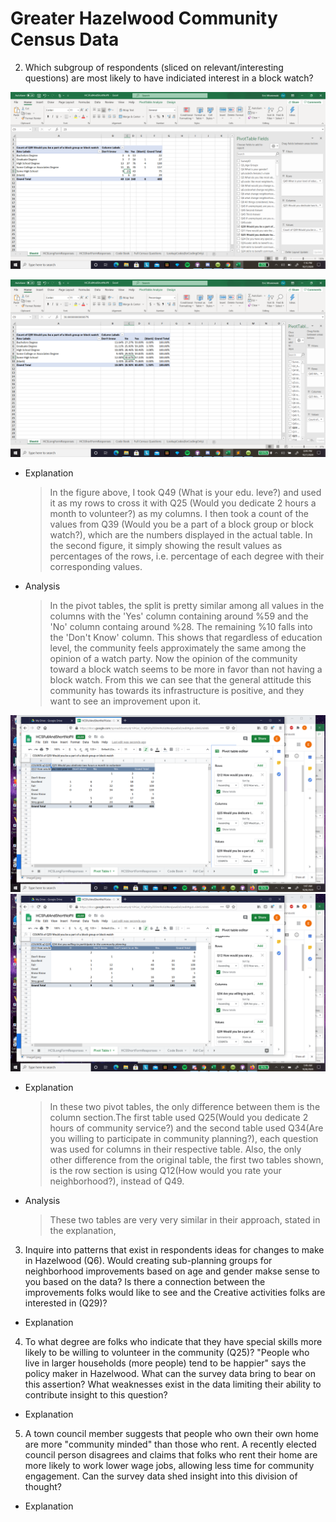 # Greater Hazelwood Community Census Data #

2. Which subgroup of respondents (sliced on relevant/interesting questions) are most likely to have indiciated interest in a block watch?

![Question 2 Pivot Table 1](https://github.com/eric-wisniewski/visualizeYourself_Project/blob/master/hazelwood_census_data/Hazelwood_Q2.png)

![Question 2 Pivot Table 1 %](https://github.com/eric-wisniewski/visualizeYourself_Project/blob/master/hazelwood_census_data/Char.1.%25.png)

* Explanation
	> In the figure above, I took Q49 (What is your edu. leve?) and used it as my rows to cross it with Q25 (Would you dedicate 2 hours a month to volunteer?) as my columns. I then took a count of the values from Q39 (Would you be a part of a block group or block watch?), which are the numbers displayed in the actual table. In the second figure, it simply showing the result values as percentages of the rows, i.e. percentage of each degree with their corresponding values. 

* Analysis
	> In the pivot tables, the split is pretty similar among all values in the columns with the 'Yes' column containing around %59 and the 'No' column containg around %28. The remaining %10 falls into the 'Don't Know' column. This shows that regardless of education level, the community feels approximately the same among the opinion of a watch party. Now the opinion of the community toward a block watch seems to be more in favor than not having a block watch. From this we can see that the general attitude this community has towards its infrastructure is positive, and they want to see an improvement upon it.   


![Question 2 Pivot Table 2](https://github.com/eric-wisniewski/visualizeYourself_Project/blob/master/hazelwood_census_data/Char.2.png)
![Question 2 Pivot Table 3](https://github.com/eric-wisniewski/visualizeYourself_Project/blob/master/hazelwood_census_data/Char.3.png)

* Explanation
	> In these two pivot tables, the only difference between them is the column section.The first table used Q25(Would you dedicate 2 hours of community service?) and the second table used Q34(Are you willing to participate in community planning?), each question was used for columns in their respective table. Also, the only other difference from the original table, the first two tables shown, is the row section is using Q12(How would you rate your neighborhood?), instead of Q49.

* Analysis
	> These two tables are very very similar in their approach, stated in the explanation, 

3. Inquire into patterns that exist in respondents ideas for changes to make in Hazelwood (Q6). Would creating sub-planning groups for neighborhood improvements based on age and gender makse sense to you based on the data? Is there a connection between the improvements folks would like to see and the Creative activities folks are interested in (Q29)?

* Explanation
	>

4. To what degree are folks who indicate that they have special skills more likely to be willing to volunteer in the community (Q25)?
"People who live in larger households (more people) tend to be happier" says the policy maker in Hazelwood. What can the survey data bring to bear on this assertion? What weaknesses exist in the data limiting their ability to contribute insight to this question?


* Explanation
	>


5. A town council member suggests that people who own their own home are more "community minded" than those who rent. A recently elected council person disagrees and claims that folks who rent their home are more likely to work lower wage jobs, allowing less time for community engagement. Can the survey data shed insight into this division of thought?

* Explanation
	>
